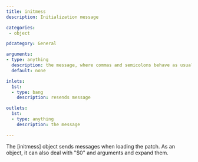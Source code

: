 ```yaml
---
title: initmess
description: Initialization message

categories:
 - object

pdcategory: General

arguments:
- type: anything
  description: the message, where commas and semicolons behave as usual in message boxes, dollarsigns behave as usual inside objects too
  default: none

inlets:
  1st:
  - type: bang
    description: resends message

outlets:
  1st:
  - type: anything
    description: the message

---
```


The [initmess] object sends messages when loading the patch. As an object, it can also deal with "$0" and arguments and expand them.

